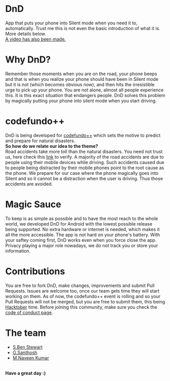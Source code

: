 # DnD
App that puts your phone into Silent mode when you need it to, automatically.
Trust me this is not even the basic introduction of what it is. More details below.
<br>
[A video has also been made.](https://www.youtube.com/watch?v=6D0tAbdHJFk)
# Why DnD?
Remember those moments when you are on the road, your phone beeps and that is when you realize your phone should have been in Silent mode but it is not (which becomes obvious now), and then hits the irresistible urge to pick up your phone.
You are not alone, almost all people experience this. It is this exact situation that endangers people. DnD solves this problem by magically putting your phone into silent mode when you start driving.
# codefundo++
DnD is being developed for [codefundo++](http://codefundo.io) which sets the motive to predict and prepare for natural disasters. 
<br>
**So how do we relate our idea to the theme?**
<br>
Road accidents take more toll than the natural disasters. You need not trust us, here check this [link](http://savelifefoundation.org/wp-content/uploads/2017/01/Comparison-of-Road-Crashes-with-other-Causes-of-Death_SLF.pdf) to verify.
A majority of the road accidents are due to people using their mobile devices while driving. Such accidents caused due to people being distracted by their mobile phones point to the root cause as the phone. We prepare for our case where the phone magically goes into Silent and so it cannot be a distraction when the user is driving. 
Thus those accidents are avoided.
# Magic Sauce
To keep is as simple as possible and to have the most reach to the whole world, we developed DnD for Android with the lowest possible release being supported. No extra hardware or internet is needed, which makes it all the more accessible.
The app is not hard on your phone's battery. With your saftey coming first, DnD works even when you force close the app. Privacy playing a major role nowadays, we do not track you or store your information.
# Contributions
You are free to fork DnD, make changes, improvements and submit Pull Requests.
Issues are welcome too, once our team gets time they will start working on them.
As of now, the codefundo++ event is rolling and so your Pull Requests will not be merged, but you are free to submit them, this being [Hacktober](http://hacktoberfest.digitalocean.com) time.
Before joining this community, make sure you check the [code of conduct page](CODE_OF_CONDUCT.md).
# The team
- [S.Ben Stewart](https://github.com/sbenstewart)
- [G.Santhosh](https://github.com/gsanthosh98)
- [M.Naveen Kumar](https://github.com/muthunaveen555)
<br>
<b>Have a great day :)</b>
